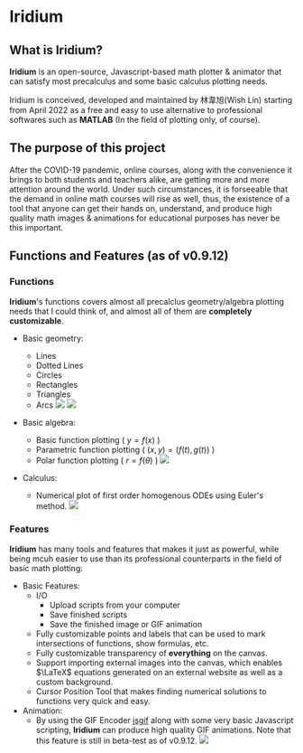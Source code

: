 # Iridium

## What is Iridium?
**Iridium** is an open-source, Javascript-based math plotter & animator that can satisfy most precalculus and some basic calculus plotting needs. 

Iridium is conceived, developed and maintained by 林韋旭(Wish Lin) starting from April 2022 as a free and easy to use alternative to professional softwares such as **MATLAB** (In the field of plotting only, of course).

## The purpose of this project

After the COVID-19 pandemic, online courses, along with the convenience it brings to both students and teachers alike, are getting more and more attention around the world. Under such circumstances, it is forseeable that the demand in online math courses will rise as well, thus, the existence of a tool that anyone can get their hands on, understand, and produce high quality math images & animations for educational purposes has never be this important.

## Functions and Features (as of v0.9.12)

### Functions

**Iridium**'s functions covers almost all precalclus geometry/algebra plotting needs that I could think of, and almost all of them are **completely customizable**.

* Basic geometry: 
    * Lines
    * Dotted Lines
    * Circles
    * Rectangles
    * Triangles
    * Arcs
![](https://i.imgur.com/EtCYp61.png)
![](https://i.imgur.com/SMFe9fI.png)

* Basic algebra: 
    * Basic function plotting ( $y = f(x)$ )
    * Parametric function plotting ( $(x,y) = (f(t),g(t))$ )
    * Polar function plotting ( $r = f(\theta)$ )
![](https://i.imgur.com/zXhEFpU.png)

* Calculus:
    * Numerical plot of first order homogenous ODEs using Euler's method. 
![](https://i.imgur.com/FjtCIFx.png)







### Features

**Iridium** has many tools and features that makes it just as powerful, while being mcuh easier to use than its professional counterparts in the field of basic math plotting:

* Basic Features:
    * I/O 
        * Upload scripts from your computer
        * Save finished scripts
        * Save the finished image or GIF animation
    * Fully customizable points and labels that can be used to mark intersections of functions, show formulas, etc.
    * Fully customizable transparency of **everything** on the canvas.
    * Support importing external images into the canvas, which enables $\LaTeX$ equations generated on an external website as well as a custom background.
    * Cursor Position Tool that makes finding numerical solutions to functions very quick and easy.
* Animation:
    * By using the GIF Encoder [jsgif](https://github.com/antimatter15/jsgif) along with some very basic Javascript scripting, **Iridium** can produce high quality GIF animations. Note that this feature is still in beta-test as of v0.9.12.
    ![](https://i.imgur.com/Z4vr6v0.gif)